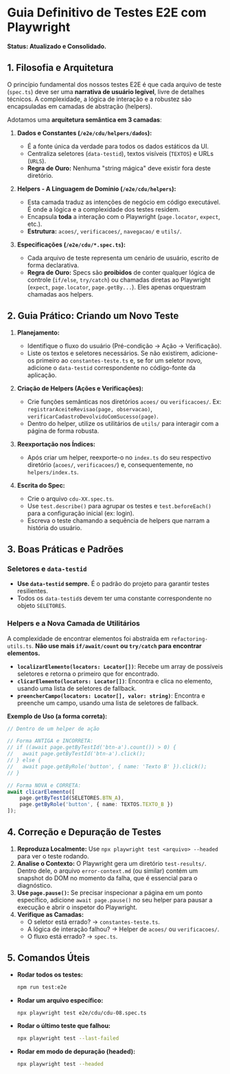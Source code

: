 # Guia Definitivo de Testes E2E com Playwright

**Status: Atualizado e Consolidado.**

## 1. Filosofia e Arquitetura

O princípio fundamental dos nossos testes E2E é que cada arquivo de teste (`spec.ts`) deve ser uma **narrativa de usuário legível**, livre de detalhes técnicos. A complexidade, a lógica de interação e a robustez são encapsuladas em camadas de abstração (helpers).

Adotamos uma **arquitetura semântica em 3 camadas**:

1.  **Dados e Constantes (`/e2e/cdu/helpers/dados`):**
    *   É a fonte única da verdade para todos os dados estáticos da UI.
    *   Centraliza seletores (`data-testid`), textos visíveis (`TEXTOS`) e URLs (`URLS`).
    *   **Regra de Ouro:** Nenhuma "string mágica" deve existir fora deste diretório.

2.  **Helpers - A Linguagem de Domínio (`/e2e/cdu/helpers`):**
    *   Esta camada traduz as intenções de negócio em código executável. É onde a lógica e a complexidade dos testes residem.
    *   Encapsula **toda** a interação com o Playwright (`page.locator`, `expect`, etc.).
    *   **Estrutura:** `acoes/`, `verificacoes/`, `navegacao/` e `utils/`.

3.  **Especificações (`/e2e/cdu/*.spec.ts`):**
    *   Cada arquivo de teste representa um cenário de usuário, escrito de forma declarativa.
    *   **Regra de Ouro:** Specs são **proibidos** de conter qualquer lógica de controle (`if/else`, `try/catch`) ou chamadas diretas ao Playwright (`expect`, `page.locator`, `page.getBy...`). Eles apenas orquestram chamadas aos helpers.

## 2. Guia Prático: Criando um Novo Teste

1.  **Planejamento:**
    *   Identifique o fluxo do usuário (Pré-condição → Ação → Verificação).
    *   Liste os textos e seletores necessários. Se não existirem, adicione-os primeiro ao `constantes-teste.ts` e, se for um seletor novo, adicione o `data-testid` correspondente no código-fonte da aplicação.

2.  **Criação de Helpers (Ações e Verificações):**
    *   Crie funções semânticas nos diretórios `acoes/` ou `verificacoes/`. Ex: `registrarAceiteRevisao(page, observacao)`, `verificarCadastroDevolvidoComSucesso(page)`.
    *   Dentro do helper, utilize os utilitários de `utils/` para interagir com a página de forma robusta.

3.  **Reexportação nos Índices:**
    *   Após criar um helper, reexporte-o no `index.ts` do seu respectivo diretório (`acoes/`, `verificacoes/`) e, consequentemente, no `helpers/index.ts`.

4.  **Escrita do Spec:**
    *   Crie o arquivo `cdu-XX.spec.ts`.
    *   Use `test.describe()` para agrupar os testes e `test.beforeEach()` para a configuração inicial (ex: login).
    *   Escreva o teste chamando a sequência de helpers que narram a história do usuário.

## 3. Boas Práticas e Padrões

### Seletores e `data-testid`

- **Use `data-testid` sempre.** É o padrão do projeto para garantir testes resilientes.
- Todos os `data-testid`s devem ter uma constante correspondente no objeto `SELETORES`.

### Helpers e a Nova Camada de Utilitários

A complexidade de encontrar elementos foi abstraída em `refactoring-utils.ts`. **Não use mais `if/await/count` ou `try/catch` para encontrar elementos.**

- **`localizarElemento(locators: Locator[])`**: Recebe um array de possíveis seletores e retorna o primeiro que for encontrado.
- **`clicarElemento(locators: Locator[])`**: Encontra e clica no elemento, usando uma lista de seletores de fallback.
- **`preencherCampo(locators: Locator[], valor: string)`**: Encontra e preenche um campo, usando uma lista de seletores de fallback.

**Exemplo de Uso (a forma correta):**

```typescript
// Dentro de um helper de ação

// Forma ANTIGA e INCORRETA:
// if ((await page.getByTestId('btn-a').count()) > 0) {
//   await page.getByTestId('btn-a').click();
// } else {
//   await page.getByRole('button', { name: 'Texto B' }).click();
// }

// Forma NOVA e CORRETA:
await clicarElemento([
    page.getByTestId(SELETORES.BTN_A),
    page.getByRole('button', { name: TEXTOS.TEXTO_B })
]);
```

## 4. Correção e Depuração de Testes

1.  **Reproduza Localmente:** Use `npx playwright test <arquivo> --headed` para ver o teste rodando.
2.  **Analise o Contexto:** O Playwright gera um diretório `test-results/`. Dentro dele, o arquivo `error-context.md` (ou similar) contém um snapshot do DOM no momento da falha, que é essencial para o diagnóstico.
3.  **Use `page.pause()`:** Se precisar inspecionar a página em um ponto específico, adicione `await page.pause()` no seu helper para pausar a execução e abrir o inspetor do Playwright.
4.  **Verifique as Camadas:**
    *   O seletor está errado? → `constantes-teste.ts`.
    *   A lógica de interação falhou? → Helper de `acoes/` ou `verificacoes/`.
    *   O fluxo está errado? → `spec.ts`.

## 5. Comandos Úteis

- **Rodar todos os testes:**
  ```bash
  npm run test:e2e
  ```
- **Rodar um arquivo específico:**
  ```bash
  npx playwright test e2e/cdu/cdu-08.spec.ts
  ```
- **Rodar o último teste que falhou:**
  ```bash
  npx playwright test --last-failed
  ```
- **Rodar em modo de depuração (headed):**
  ```bash
  npx playwright test --headed
  ```
